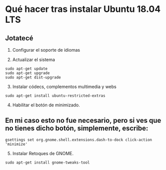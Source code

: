 # Qué hacer tras instalar Ubuntu 18.04 LTS
## Jotatecé
1. Configurar el soporte de idiomas

2. Actualizar el sistema
```
sudo apt-get update
sudo apt-get upgrade
sudo apt-get dist-upgrade
```

3. Instalar códecs, complementos multimedia y webs
```
sudo apt-get install ubuntu-restricted-extras
```
4. Habilitar el botón de minimizado.
## En mi caso esto no fue necesario, pero si ves que no tienes dicho botón, simplemente, escribe:
```
gsettings set org.gnome.shell.extensions.dash-to-dock click-action 'minimize'
```
5. Instalar Retoques de GNOME.
```
sudo apt-get install gnome-tweaks-tool
